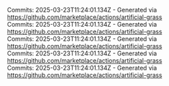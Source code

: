 Commits: 2025-03-23T11:24:01.134Z - Generated via https://github.com/marketplace/actions/artificial-grass
<br>
Commits: 2025-03-23T11:24:01.134Z - Generated via https://github.com/marketplace/actions/artificial-grass
<br>
Commits: 2025-03-23T11:24:01.134Z - Generated via https://github.com/marketplace/actions/artificial-grass
<br>
Commits: 2025-03-23T11:24:01.134Z - Generated via https://github.com/marketplace/actions/artificial-grass
<br>
Commits: 2025-03-23T11:24:01.134Z - Generated via https://github.com/marketplace/actions/artificial-grass
<br>
